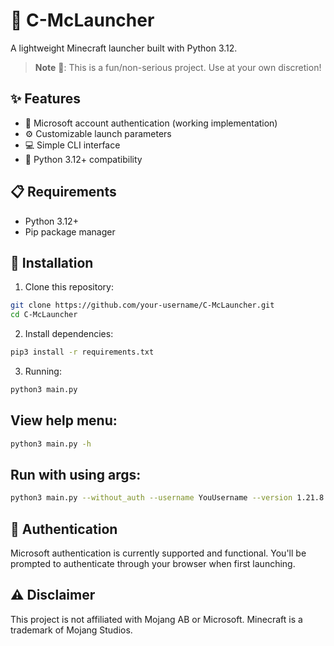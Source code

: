 # 🚀 C-McLauncher

A lightweight Minecraft launcher built with Python 3.12.

> **Note** 🎯: This is a fun/non-serious project. Use at your own discretion!

## ✨ Features
- 🔐 Microsoft account authentication (working implementation)
- ⚙️ Customizable launch parameters
- 💻 Simple CLI interface
- 🐍 Python 3.12+ compatibility

## 📋 Requirements
- Python 3.12+
- Pip package manager

## 🔧 Installation
1. Clone this repository:
```bash
git clone https://github.com/your-username/C-McLauncher.git
cd C-McLauncher
```
2. Install dependencies:
```bash
pip3 install -r requirements.txt
```
3. Running:
```bash
python3 main.py
```

## View help menu:
```bash
python3 main.py -h
```

## Run with using args:
```bash
python3 main.py --without_auth --username YouUsername --version 1.21.8
```

## 🔑 Authentication
Microsoft authentication is currently supported and functional. You'll be prompted to authenticate through your browser when first launching.

## ⚠️ Disclaimer
This project is not affiliated with Mojang AB or Microsoft. Minecraft is a trademark of Mojang Studios.